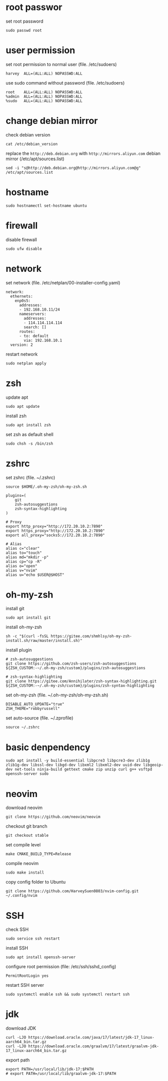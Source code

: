 # root passwor

set root password

```shell
sudo passwd root
```

# user permission

set root permission to normal user (file. /etc/sudoers)

```shell
harvey  ALL=(ALL:ALL) NOPASSWD:ALL
```

use sudo command without password (file. /etc/sudoers)

```shell
root    ALL=(ALL:ALL) NOPASSWD:ALL
%admin  ALL=(ALL:ALL) NOPASSWD:ALL
%sudo   ALL=(ALL:ALL) NOPASSWD:ALL
```

# change debian mirror

check debian version

```shell
cat /etc/debian_version
```

replace the `http://deb.debian.org` with `http://mirrors.aliyun.com` debian mirror (/etc/apt/sources.list)

```shell
sed -i "s@http://deb.debian.org@http://mirrors.aliyun.com@g" /etc/apt/sources.list
```

# hostname

```shell
sudo hostnamectl set-hostname ubuntu
```

# firewall

disable firewall

```shell
sudo ufw disable
```

# network

set network (file. /etc/netplan/00-installer-config.yaml)

```shell
network:
  ethernets:
    enp0s5:
      addresses:
      - 192.168.10.11/24
      nameservers:
        addresses:
        - 114.114.114.114
        search: []
      routes:
      - to: default
        via: 192.168.10.1
  version: 2
```

restart network

```shell
sudo netplan apply
```

# zsh

update apt

```shell
sudo apt update
```

install zsh

```shell
sudo apt install zsh
```

set zsh as default shell

```shell
sudo chsh -s /bin/zsh
```

# zshrc

set zshrc (file. ~/.zshrc)

```shell
source $HOME/.oh-my-zsh/oh-my-zsh.sh

plugins=(
    git
    zsh-autosuggestions
    zsh-syntax-highlighting
)

# Proxy
export http_proxy="http://172.20.10.2:7890"
export https_proxy="http://172.20.10.2:7890"
export all_proxy="socks5://172.20.10.2:7890"

# Alias
alias c="clear"
alias to="touch"
alias md="mkdir -p"
alias cp="cp -R"
alias o="open"
alias v="nvim"
alias u="echo $USER@$HOST"
```

# oh-my-zsh

install git

```shell
sudo apt install git
```

install oh-my-zsh

```shell
sh -c "$(curl -fsSL https://gitee.com/shmhlsy/oh-my-zsh-install.sh/raw/master/install.sh)"
```

install plugin

```shell
# zsh-autosuggestions
git clone https://github.com/zsh-users/zsh-autosuggestions ${ZSH_CUSTOM:-~/.oh-my-zsh/custom}/plugins/zsh-autosuggestions

# zsh-syntax-highlighting
git clone https://gitee.com/Annihilater/zsh-syntax-highlighting.git ${ZSH_CUSTOM:-~/.oh-my-zsh/custom}/plugins/zsh-syntax-highlighting
```

set oh-my-zsh (file. ~/.oh-my-zsh/oh-my-zsh.sh)

```shell
DISABLE_AUTO_UPDATE="true"
ZSH_THEME="robbyrussell"
```

set auto-source (file. ~/.zprofile)

```shell
source ~/.zshrc
```

# basic denpendency

```shell
sudo apt install -y build-essential libpcre3 libpcre3-dev zlib1g zlib1g-dev libssl-dev libgd-dev libxml2 libxml2-dev uuid-dev libgeoip-dev net-tools ninja-build gettext cmake zip unzip curl g++ vsftpd openssh-server sudo
```

# neovim

download neovim

```shell
git clone https://github.com/neovim/neovim
```

checkout git branch

```shell
git checkout stable
```

set compile level

```shell
make CMAKE_BUILD_TYPE=Release
```

compile neovim

```shell
sudo make install
```

copy config folder to Ubuntu

```shell
git clone https://github.com/HarveySuen0803/nvim-config.git ~/.config/nvim
```

# SSH

check SSH 

```shell
sudo service ssh restart
```

install SSH

```shell
sudo apt install openssh-server
```

configure root permission (file: /etc/ssh/sshd_config)

```shell
PermitRootLogin yes
```

restart SSH server

```shell
sudo systemctl enable ssh && sudo systemctl restart ssh
```

# jdk

download JDK

```shell
curl -LJO https://download.oracle.com/java/17/latest/jdk-17_linux-aarch64_bin.tar.gz
curl -LJO https://download.oracle.com/graalvm/17/latest/graalvm-jdk-17_linux-aarch64_bin.tar.gz
```

export path

```shell
export PATH=/usr/local/lib/jdk-17:$PATH
# export PATH=/usr/local/lib/graalvm-jdk-17:$PATH
```